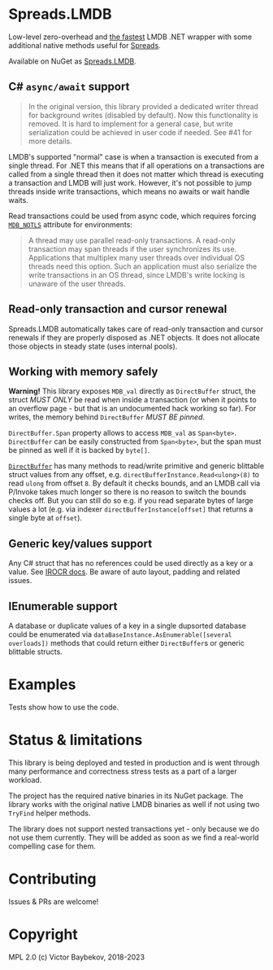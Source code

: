 # Spreads.LMDB

Low-level zero-overhead and [the fastest](https://github.com/Spreads/Spreads.LMDB/commit/4085dde649ef9ebb64310f2627299762dd62d5ce) LMDB .NET wrapper with some additional native 
methods useful for [Spreads](https://github.com/Spreads/).

Available on NuGet as [Spreads.LMDB](https://www.nuget.org/packages/Spreads.LMDB).

## C# `async/await` support

> In the original version, this library provided a dedicated writer thread for background writes (disabled by default). Now this functionality is removed. 
It is hard to implement for a general case, but write serialization could be achieved in user code if needed. See #41 for more details.

LMDB's supported "normal" case is when a transaction is executed from a single thread. For .NET this means 
that if all operations on a transactions are called from a single thread then it does not matter which
thread is executing a transaction and LMDB will just work. However, it's not possible to jump threads inside 
write transactions, which means no awaits or wait handle waits.

Read transactions could be used from async code, which requires forcing [`MDB_NOTLS`](http://www.lmdb.tech/doc/group__mdb.html#ga32a193c6bf4d7d5c5d579e71f22e9340) 
attribute for environments:

> A thread may use parallel read-only transactions. A read-only transaction may span threads if the user synchronizes its use. Applications that multiplex many user threads over individual OS threads need this option. Such an application must also serialize the write transactions in an OS thread, since LMDB's write locking is unaware of the user threads.

## Read-only transaction and cursor renewal

Spreads.LMDB automatically takes care of read-only transaction and cursor renewals 
if they are properly disposed as .NET objects. It does not allocate those 
objects in steady state (uses internal pools).

## Working with memory safely

**Warning!** This library exposes `MDB_val` directly as `DirectBuffer` struct, the struct *MUST ONLY* be read when inside a transaction
(or when it points to an overflow page - but that is an undocumented hack working so far). For writes, 
the memory behind `DirectBuffer` *MUST BE pinned*. 

`DirectBuffer.Span` property allows to access `MDB_val` as `Span<byte>`. `DirectBuffer` can be easily constructed from `Span<byte>`, 
but the span must be pinned as well if it is backed by `byte[]`.

[`DirectBuffer`](https://github.com/Spreads/Spreads/blob/master/src/Spreads.Core/Buffers/DirectBuffer.cs) has many methods
 to read/write primitive and generic blittable struct values from any offset, 
e.g. `directBufferInstance.Read<ulong>(8)` to read `ulong` from offset `8`. By default
it checks bounds, and an LMDB call via P/Invoke takes much longer so there is no reason to switch the 
bounds checks off. But you can still do so e.g. if you read separate bytes of large values
 a lot (e.g. via indexer `directBufferInstance[offset]` that returns a single byte at `offset`).

## Generic key/values support

Any C# struct that has no references could be used directly as a key or a value. See [IROCR docs](https://docs.microsoft.com/en-us/dotnet/api/system.runtime.compilerservices.runtimehelpers.isreferenceorcontainsreferences).
Be aware of auto layout, padding and related issues.

## IEnumerable support

A database or duplicate values of a key in a single dupsorted database could be enumerated via `dataBaseInstance.AsEnumerable([several overloads])` methods that could return 
either `DirectBuffer`s or generic blittable structs.

# Examples

Tests show how to use the code.

# Status & limitations

This library is being deployed and tested in production and is went through many performance 
and correctness stress tests as a part of a larger workload.

The project has the required native binaries in its NuGet package. 
The library works with the original native LMDB binaries as well if not using two `TryFind` helper methods.

The library does not support nested transactions yet - only because we do not use them currently. 
They will be added as soon as we find a real-world compelling case for them. 

# Contributing

Issues & PRs are welcome!

# Copyright

MPL 2.0
(c) Victor Baybekov, 2018-2023

